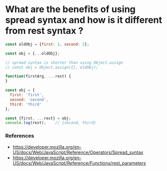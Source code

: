 # What are the benefits of using spread syntax and how is it different from rest syntax ?

```js
const oldObj = {first: 1, second: 2};

const obj = {...oldObj};

// spread syntax is shorter than using Object.assign
// const obj = Object.assign({}, oldObj);
```

```js
function(firstArg, ...rest) {
}

const obj = {
  first: 'first',
  second: 'second',
  third: 'third'
};

const {first, ...rest} = obj;
console.log(rest);    // {second, third}
```

### References
 - https://developer.mozilla.org/en-US/docs/Web/JavaScript/Reference/Operators/Spread_syntax
 - https://developer.mozilla.org/en-US/docs/Web/JavaScript/Reference/Functions/rest_parameters
